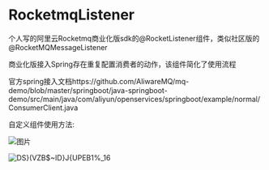 # RocketmqListener
个人写的阿里云Rocketmq商业化版sdk的@RocketListener组件，类似社区版的@RocketMQMessageListener

商业化版接入Spring存在重复配置消费者的动作，该组件简化了使用流程

官方spring接入文档https://github.com/AliwareMQ/mq-demo/blob/master/springboot/java-springboot-demo/src/main/java/com/aliyun/openservices/springboot/example/normal/ConsumerClient.java



自定义组件使用方法:

![图片](https://github.com/996lsz/RocketmqListener/assets/49548423/e6104ba1-970a-4332-b699-bc7608e7a45b)


![DS}(VZB$~ID}J{UPEB1%_16](https://github.com/996lsz/RocketmqListener/assets/49548423/e109a18d-a110-49e5-b2f2-f8081c183334)

